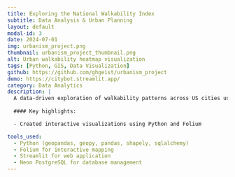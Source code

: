 ```yaml
---
title: Exploring the National Walkability Index
subtitle: Data Analysis & Urban Planning
layout: default
modal-id: 3
date: 2024-07-01
img: urbanism_project.png
thumbnail: urbanism_project_thumbnail.png
alt: Urban walkability heatmap visualization
tags: [Python, GIS, Data Visualization]
github: https://github.com/ghgeist/urbanism_project
demo: https://citybot.streamlit.app/
category: Data Analytics
description: |
  A data-driven exploration of walkability patterns across US cities using the EPA's National Walkability Index. 
  
  #### Key highlights:

  - Created interactive visualizations using Python and Folium

tools_used:
  - Python (geopandas, geopy, pandas, shapely, sqlalchemy)
  - Folium for interactive mapping
  - Streamlit for web application
  - Neon PostgreSQL for database management
---
```

